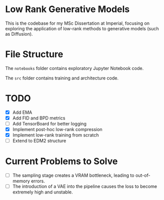 # Low Rank Generative Models

This is the codebase for my MSc Dissertation at Imperial, focusing on exploring the application of low-rank methods to generative models (such as Diffusion).

# File Structure

The `notebooks` folder contains exploratory Jupyter Notebook code.

The `src` folder contains training and architecture code.

# TODO
- [x] Add EMA 
- [x] Add FID and BPD metrics
- [ ] Add TensorBoard for better logging
- [x] Implement post-hoc low-rank compression
- [x] Implement low-rank training from scratch
- [ ] Extend to EDM2 structure

# Current Problems to Solve
- [ ] The sampling stage creates a VRAM bottleneck, leading to out-of-memory errors.
- [ ] The introduction of a VAE into the pipeline causes the loss to become extremely high and unstable.
